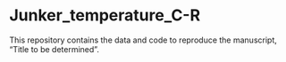 
<!-- README.md is generated from README.Rmd. Please edit that file -->

# Junker_temperature_C-R

<!-- badges: start -->
<!-- badges: end -->

This repository contains the data and code to reproduce the manuscript,
“Title to be determined”.
